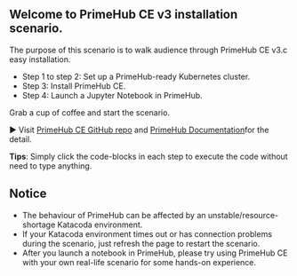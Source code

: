 <!-- Global site tag (gtag.js) - Google Analytics -->
<script async src="https://www.googletagmanager.com/gtag/js?id=UA-123266454-4"></script>
<script>
  window.dataLayer = window.dataLayer || [];
  function gtag(){dataLayer.push(arguments);}
  gtag('js', new Date());

  gtag('config', 'UA-123266454-4');
</script>


## Welcome to PrimeHub CE v3 installation scenario.

The purpose of this scenario is to walk audience through PrimeHub CE v3.c easy installation.

+ Step 1 to step 2: Set up a PrimeHub-ready Kubernetes cluster.
+ Step 3: Install PrimeHub CE.
+ Step 4: Launch a Jupyter Notebook in PrimeHub.

Grab a cup of coffee and start the scenario.

▶️ Visit [PrimeHub CE GitHub repo](https://github.com/InfuseAI/primehub) and [PrimeHub Documentation](https://docs.primehub.io/)for the detail.

**Tips**: Simply click the code-blocks in each step to execute the code without need to type anything.

## Notice

+ The behaviour of PrimeHub can be affected by an unstable/resource-shortage Katacoda environment.
+ If your Katacoda environment times out or has connection problems during the scenario, just refresh the page to restart the scenario.
+ After you launch a notebook in PrimeHub, please try using PrimeHub CE with your own real-life scenario for some hands-on experience.
